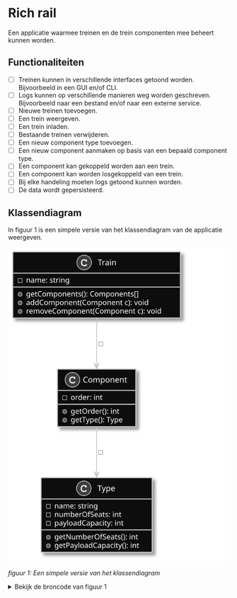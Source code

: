 # Rich rail

Een applicatie waarmee treinen en de trein componenten mee beheert kunnen worden.

## Functionaliteiten

- [ ] Treinen kunnen in verschillende interfaces getoond worden. Bijvoorbeeld in een GUI en/of CLI.
- [ ] Logs kunnen op verschillende manieren weg worden geschreven. Bijvoorbeeld naar een bestand en/of naar een externe service.
- [ ] Nieuwe treinen toevoegen.
- [ ] Een trein weergeven.
- [ ] Een trein inladen.
- [ ] Bestaande treinen verwijderen.
- [ ] Een nieuw component type toevoegen.
- [ ] Een nieuw component aanmaken op basis van een bepaald component type.
- [ ] Een component kan gekoppeld worden aan een trein.
- [ ] Een component kan worden losgekoppeld van een trein.
- [ ] Bij elke handeling moeten logs getoond kunnen worden.
- [ ] De data wordt gepersisteerd. 

## Klassendiagram

In figuur 1 is een simpele versie van het klassendiagram van de applicatie weergeven.

![figuur 1](./docs/assets/simpel-klassendiagram.svg)

_figuur 1: Een simpele versie van het klassendiagram_

<details><summary>Bekijk de broncode van figuur 1</summary>
<p>
  
```plantuml:simpel-klassendiagram
skinparam monochrome reverse

class Train {
  - name: string
  + getName(): string
  + getComponents(): Components[]
  + addComponent(Component c): void
  + removeComponent(Component c): void
}

class Type {
  - name: string
  - numberOfSeats: int
  - payloadCapacity: int
  + getName(): string
  + getNumberOfSeats(): int
  + getPayloadCapacity(): int
}

class Component {
  - order: int
  + getOrder(): int
  + getType(): Type
}

Train --> Component: - components: Components[]
Component --> Type: - type: Type
```

</p>
</details>
